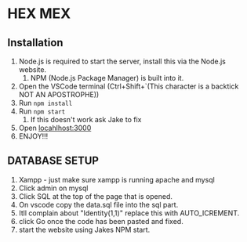 # HEX MEX

## Installation

1. Node.js is required to start the server, install this via the Node.js website.
   1. NPM (Node.js Package Manager) is built into it.
2. Open the VSCode terminal (Ctrl+Shift+`(This character is a backtick NOT AN APOSTROPHE))
3. Run `npm install`
4. Run `npm start`
   1. If this doesn't work ask Jake to fix
5. Open [locahlhost:3000](http://localhost:3000/)
6. ENJOY!!!

## DATABASE SETUP

1. Xampp - just make sure xampp is running apache and mysql
2. Click admin on mysql
3. Click SQL at the top of the page that is opened.
4. On vscode copy the data.sql file into the sql part.
5. Itll complain about "Identity(1,1)" replace this with AUTO_ICREMENT.
6. click Go once the code has been pasted and fixed.
7. start the website using Jakes NPM start.